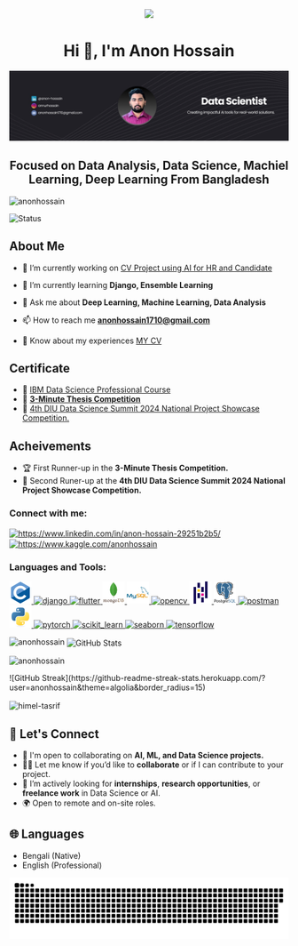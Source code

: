 <div align="center">
  <img height="150" src="https://media.giphy.com/media/M9gbBd9nbDrOTu1Mqx/giphy.gif"  />
</div>

<h1 align="center">Hi 👋, I'm Anon Hossain</h1>

<div align="center">
  <img src="https://github.com/anonhossain/anonhossain/blob/main/AH.jpg" alt="DataScience Banner">
</div>

<h2 align="center">Focused on Data Analysis, Data Science, Machiel Learning, Deep Learning From Bangladesh</h2>

<p align="left"> <img src="https://komarev.com/ghpvc/?username=anonhossain&label=Profile%20views&color=0e75b6&style=flat" alt="anonhossain" /> </p>

![Status](https://img.shields.io/badge/Status-Active-brightgreen)

## About Me

- 🔭 I’m currently working on [CV Project using AI for HR and Candidate](https://github.com/anonhossain/cvmatchmailquiz)

- 🌱 I’m currently learning **Django, Ensemble Learning**

- 💬 Ask me about **Deep Learning, Machine Learning, Data Analysis**

- 📫 How to reach me **anonhossain1710@gmail.com**

- 📄 Know about my experiences [MY CV](https://drive.google.com/file/d/1gW5ZbLOHwX3XNe_Ia60tuzutAj_PrMl2/view?usp=drive_link)

## Certificate
- 📃 [IBM Data Science Professional Course](https://drive.google.com/file/d/1VtCkLmB7YLRBJwC1m8AMv81Qc1TDzl7H/view?usp=drive_link)
- 📃 [**3-Minute Thesis Competition**](https://drive.google.com/file/d/1kt3UmUoQ3eSFawv4k6i0_lUD5zruA_-k/view?usp=drive_link)
- 📃 [4th DIU Data Science Summit 2024 National Project Showcase Competition.](https://drive.google.com/file/d/1J6p4Z_fgaK5_dHFCqqrP4WJYCOyWNWjQ/view?usp=drive_link)

## Acheivements

- 🏆 First Runner-up in the **3-Minute Thesis Competition.**
- 🏅 Second Runer-up at the  **4th DIU Data Science Summit 2024 National Project Showcase Competition.**

<h3 align="left">Connect with me:</h3>
<p align="left">
<a href="https://linkedin.com/in/https://www.linkedin.com/in/anon-hossain-29251b2b5/" target="blank"><img align="center" src="https://raw.githubusercontent.com/rahuldkjain/github-profile-readme-generator/master/src/images/icons/Social/linked-in-alt.svg" alt="https://www.linkedin.com/in/anon-hossain-29251b2b5/" height="30" width="40" /></a>
<a href="https://kaggle.com/https://www.kaggle.com/anonhossain" target="blank"><img align="center" src="https://raw.githubusercontent.com/rahuldkjain/github-profile-readme-generator/master/src/images/icons/Social/kaggle.svg" alt="https://www.kaggle.com/anonhossain" height="30" width="40" /></a>
</p>

<h3 align="left">Languages and Tools:</h3>
<p align="left"> <a href="https://www.cprogramming.com/" target="_blank" rel="noreferrer"> <img src="https://raw.githubusercontent.com/devicons/devicon/master/icons/c/c-original.svg" alt="c" width="40" height="40"/> </a> <a href="https://www.djangoproject.com/" target="_blank" rel="noreferrer"> <img src="https://cdn.worldvectorlogo.com/logos/django.svg" alt="django" width="40" height="40"/> </a> <a href="https://flutter.dev" target="_blank" rel="noreferrer"> <img src="https://www.vectorlogo.zone/logos/flutterio/flutterio-icon.svg" alt="flutter" width="40" height="40"/> </a> <a href="https://www.mongodb.com/" target="_blank" rel="noreferrer"> <img src="https://raw.githubusercontent.com/devicons/devicon/master/icons/mongodb/mongodb-original-wordmark.svg" alt="mongodb" width="40" height="40"/> </a> <a href="https://www.mysql.com/" target="_blank" rel="noreferrer"> <img src="https://raw.githubusercontent.com/devicons/devicon/master/icons/mysql/mysql-original-wordmark.svg" alt="mysql" width="40" height="40"/> </a> <a href="https://opencv.org/" target="_blank" rel="noreferrer"> <img src="https://www.vectorlogo.zone/logos/opencv/opencv-icon.svg" alt="opencv" width="40" height="40"/> </a> <a href="https://pandas.pydata.org/" target="_blank" rel="noreferrer"> <img src="https://raw.githubusercontent.com/devicons/devicon/2ae2a900d2f041da66e950e4d48052658d850630/icons/pandas/pandas-original.svg" alt="pandas" width="40" height="40"/> </a> <a href="https://www.postgresql.org" target="_blank" rel="noreferrer"> <img src="https://raw.githubusercontent.com/devicons/devicon/master/icons/postgresql/postgresql-original-wordmark.svg" alt="postgresql" width="40" height="40"/> </a> <a href="https://postman.com" target="_blank" rel="noreferrer"> <img src="https://www.vectorlogo.zone/logos/getpostman/getpostman-icon.svg" alt="postman" width="40" height="40"/> </a> <a href="https://www.python.org" target="_blank" rel="noreferrer"> <img src="https://raw.githubusercontent.com/devicons/devicon/master/icons/python/python-original.svg" alt="python" width="40" height="40"/> </a> <a href="https://pytorch.org/" target="_blank" rel="noreferrer"> <img src="https://www.vectorlogo.zone/logos/pytorch/pytorch-icon.svg" alt="pytorch" width="40" height="40"/> </a> <a href="https://scikit-learn.org/" target="_blank" rel="noreferrer"> <img src="https://upload.wikimedia.org/wikipedia/commons/0/05/Scikit_learn_logo_small.svg" alt="scikit_learn" width="40" height="40"/> </a> <a href="https://seaborn.pydata.org/" target="_blank" rel="noreferrer"> <img src="https://seaborn.pydata.org/_images/logo-mark-lightbg.svg" alt="seaborn" width="40" height="40"/> </a> <a href="https://www.tensorflow.org" target="_blank" rel="noreferrer"> <img src="https://www.vectorlogo.zone/logos/tensorflow/tensorflow-icon.svg" alt="tensorflow" width="40" height="40"/> </a> </p>


<p><img align="left" src="https://github-readme-stats.vercel.app/api/top-langs?username=anonhossain&show_icons=true&locale=en&layout=compact&theme=algolia&border_radius=15" alt="anonhossain" /></p>
<p>&nbsp;<img align="center" src="https://github-readme-stats.vercel.app/api?username=anonhossain&show_icons=true&locale=en&theme=algolia&border_radius=15" alt="GitHub Stats" /></p>
<p><img align="center" src="https://github-readme-streak-stats.herokuapp.com/?user=anonhossain&theme=algolia&border_radius=15" alt="anonhossain" /></p>
![GitHub Streak](https://github-readme-streak-stats.herokuapp.com/?user=anonhossain&theme=algolia&border_radius=15)
<p><img align="center" src="https://github-readme-streak-stats.herokuapp.com/?user=himel-tasrif&theme=algolia&border_radius=20&" alt="himel-tasrif" /></p>


## 🤝 Let's Connect

- 🤖 I'm open to collaborating on **AI, ML, and Data Science projects.**
- 👨‍💻 Let me know if you’d like to **collaborate** or if I can contribute to your project.
- 💼 I’m actively looking for **internships**, **research opportunities**, or **freelance work** in Data Science or AI.
- 🌍 Open to remote and on-site roles.

## 🌐 Languages

- Bengali (Native)
- English (Professional)


<picture>
  <source media="(prefers-color-scheme: dark)" srcset="https://raw.githubusercontent.com/anonhossain/anonhossain/output/github-snake-dark.svg" />
  <source media="(prefers-color-scheme: light)" srcset="https://raw.githubusercontent.com/anonhossain/anonhossain/output/github-snake.svg" />
  <img alt="github-snake" src="https://raw.githubusercontent.com/anonhossain/anonhossain/output/github-snake.svg" />
</picture>
